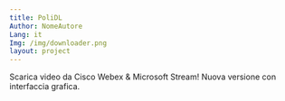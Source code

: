 ```yaml
---
title: PoliDL
Author: NomeAutore
Lang: it
Img: /img/downloader.png
layout: project
---
```

Scarica video da Cisco Webex & Microsoft Stream! Nuova versione con interfaccia grafica.
